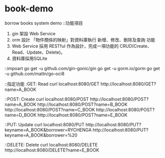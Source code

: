 # book-demo
borrow books system demo
::功能項目
1. gin 架設 Web Service
2. orm 設計 「物件關係的映射」對資料庫執行 新增、修改、刪除及查詢 功能
3. Web Service 採用 RESTful 作為設計，完成一項功能的 CRUD(Create、Read、Update、Delete)。
4. 資料庫採用SQLite

::impoart
go get -u github.com/gin-gonic/gin
go get -u gorm.io/gorm
go get -u github.com/mattn/go-oci8

::指定功能
:GET:    Read
curl localhost:8080/GET
http://localhost:8080/GET?name=A_BOOK

::POST:   Create
curl localhost:8080/POST
http://localhost:8080/POST?name=A_BOOK
http://localhost:8080/POST?name=B_BOOK
http://localhost:8080/POST?name=C_BOOK
http://localhost:8080/POST?name=D_BOOK
http://localhost:8080/POST?name=E_BOOK

::PUT:    Update
curl localhost:8080/PUT
http://localhost:8080/PUT?keyname=A_BOOK&borrower=RYCHENGA
http://localhost:8080/PUT?keyname=A_BOOK&borrower=%20

::DELETE: Delete
curl localhost:8080/DELETE
http://localhost:8080/DELETE?name=E_BOOK

